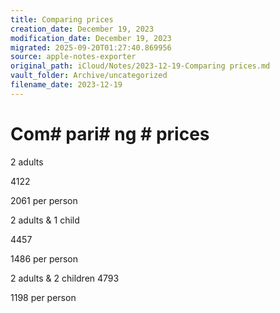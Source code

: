 ```yaml
---
title: Comparing prices
creation_date: December 19, 2023
modification_date: December 19, 2023
migrated: 2025-09-20T01:27:40.869956
source: apple-notes-exporter
original_path: iCloud/Notes/2023-12-19-Comparing prices.md
vault_folder: Archive/uncategorized
filename_date: 2023-12-19
---
```



# Com# pari# ng # prices

2 adults

4122

2061 per person 

2 adults & 1 child

4457

1486 per person 

2 adults & 2 children
4793

1198 per person 

